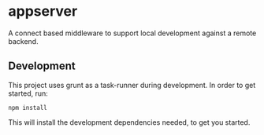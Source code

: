# appserver

A connect based middleware to support local development against a remote backend.

## Development

This project uses grunt as a task-runner during development. In order to get started,
run:

    npm install

This will install the development dependencies needed, to get you started.

